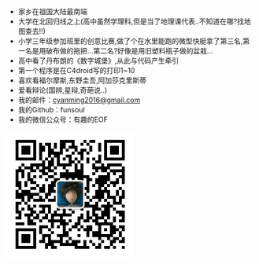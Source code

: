 - 家乡在祖国大陆最南端
- 大学在北回归线之上(高中虽然学理科,但是当了地理课代表..不知道在哪?找地图查去!!)
- 小学三年级参加班里的创意比赛,做了个在水里能跑的微型快艇拿了第三名,第一名是用破布做的拖把...第二名?好像是用旧塑料瓶子做的盆栽...
- 高中看了丹布朗的《数字城堡》,从此与代码产生牵引
- 第一个程序是在C4droid写的打印1~10
- 喜欢看福尔摩斯,东野圭吾,阿加莎克里斯蒂
- 爱看辩论(国辨,星辩,奇葩说..)
- 我的邮件：cyanming2016@gmail.com
- 我的Github：funsoul
- 我的微信公众号：有趣的EOF

![](/images/qrcode_for_gh_8acc4f179089_258.jpg)